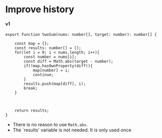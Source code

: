 # Improve history

#### v1

```
export function twoSum(nums: number[], target: number): number[] {

    const map = {};
    const results: number[] = [];
    for(let i = 0; i < nums.length; i++){
        const number = nums[i];
        const diff = Math.abs(target - number);
        if(!map.hasOwnProperty(diff)){
            map[number] = i;
            continue;
        }
        results.push(map[diff], i);
        break;
    }



    return results;
}
```

* There is no reason to use `Math.abs`.
* The `results' variable is not needed. It is only used once
